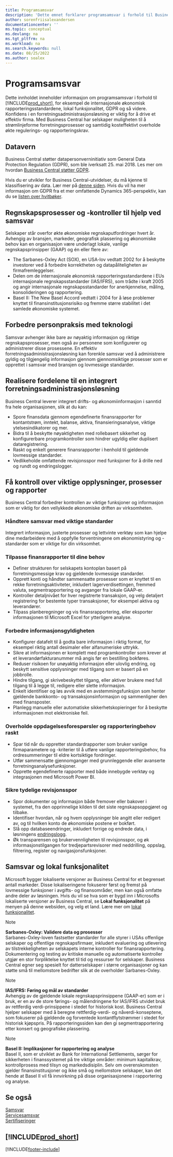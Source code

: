 ```yaml
---
title: Programsamsvar
description: 'Dette emnet forklarer programsamsvar i forhold til Business Central, for eksempel de internasjonale økonomisk rapporteringsstandardene, lokal funksjonalitet og GDPR.'
author: sorenfriisalexandersen
documentationcenter: ''
ms.topic: conceptual
ms.devlang: na
ms.tgt_pltfrm: na
ms.workload: na
ms.search.keywords: null
ms.date: 08/25/2022
ms.author: soalex
---
```

# <a name="application-compliance"></a><a name="application-compliance"></a><a name="application-compliance"></a>Programsamsvar

Dette innholdet inneholder informasjon om programsamsvar i forhold til [!INCLUDE[prod_short](../includes/prod_short.md)], for eksempel de internasjonale økonomisk rapporteringsstandardene, lokal funksjonalitet, GDPR og så videre. Konfidens i en forretningsadministrasjonsløsning er viktig for å drive et effektiv firma. Med Business Central har selskaper muligheten til å strømlinjeforme forretningsprosesser og samtidig kosteffektivt overholde økte regulerings- og rapporteringskrav.

## <a name="data-privacy"></a><a name="data-privacy"></a><a name="data-privacy"></a>Datavern

Business Central støtter datapersonverninitiativ som General Data Protection Regulation (GDPR), som ble iverksatt 25. mai 2018. Les mer om hvordan [Business Central støtter GDPR](../admin-responding-to-requests-about-personal-data.md).  

Hvis du er utvikler for Business Central-utvidelser, du må kjenne til klassifisering av data. Lær mer på [denne siden](/dynamics365/business-central/dev-itpro/developer/devenv-classifying-data).
Hvis du vil ha mer informasjon om GDPR fra et mer omfattende Dynamics 365-perspektiv, kan du se [listen over hvitbøker](/dynamics365/get-started/gdpr/).

## <a name="accounting-processes-and-controls-to-aid-compliance"></a><a name="accounting-processes-and-controls-to-aid-compliance"></a><a name="accounting-processes-and-controls-to-aid-compliance"></a>Regnskapsprosesser og -kontroller til hjelp ved samsvar

Selskaper står overfor økte økonomiske regnskaputfordringer hvert år. Avhengig av bransjen, markeder, geografisk plassering og økonomiske behov kan en organisasjon være underlagt lokale, vanlige regnskapsprinsipper (GAAP) og én eller flere av:

- The Sarbanes-Oxley Act (SOX), en USA-lov vedtatt 2002 for å beskytte investorer ved å forbedre korrektheten og datapåliteligheten av firmafremleggelser.
- Delen om de internasjonale økonomisk rapporteringsstandardene i EUs internasjonale regnskapsstandarder (IAS/IFRS), som trådte i kraft 2005 og angir internasjonale regnskapsstandarder for anerkjennelse, måling, konsolideringen og rapportering.
- Basel II: The New Basel Accord vedtatt i 2004 for å løse problemer knyttet til finansinstitusjonsrisiko og fremme større stabilitet i det samlede økonomiske systemet.

## <a name="enhance-people-practices-with-technology"></a><a name="enhance-people-practices-with-technology"></a><a name="enhance-people-practices-with-technology"></a>Forbedre personpraksis med teknologi

Samsvar avhenger ikke bare av nøyaktig informasjon og riktige regnskapsprosesser, men også av personene som konfigurerer og administrerer disse prosessene. En effektiv forretningsadministrasjonsløsning kan forenkle samsvar ved å administrere gyldig og tilgjengelig informasjon gjennom gjennomsiktige prosesser som er opprettet i samsvar med bransjen og lovmessige standarder.

## <a name="realize-the-benefits-of-an-integrated-business-management-solution"></a><a name="realize-the-benefits-of-an-integrated-business-management-solution"></a><a name="realize-the-benefits-of-an-integrated-business-management-solution"></a>Realisere fordelene til en integrert forretningsadministrasjonsløsning

Business Central leverer integrert drifts- og økonomiinformasjon i sanntid fra hele organisasjonen, slik at du kan:

- Spore finansdata gjennom egendefinerte finansrapporter for kontantstrøm, inntekt, balanse, aktiva, finansieringsanalyse, viktige ytelsesindikatorer og mer.
- Bidra til å beskytte nøyaktigheten med rollebasert sikkerhet og konfigurerbare programkontroller som hindrer ugyldig eller duplisert dataregistrering.
- Raskt og enkelt generere finansrapporter i henhold til gjeldende lovmessige standarder.
- Vedlikeholde omfattende revisjonsspor med funksjoner for å drille ned og rundt og endringslogger.

## <a name="gain-control-of-critical-information-processes-and-reports"></a><a name="gain-control-of-critical-information-processes-and-reports"></a><a name="gain-control-of-critical-information-processes-and-reports"></a>Få kontroll over viktige opplysninger, prosesser og rapporter

Business Central forbedrer kontrollen av viktige funksjoner og informasjon som er viktig for den vellykkede økonomiske driften av virksomheten.

### <a name="manage-compliance-to-the-standards-that-matter"></a><a name="manage-compliance-to-the-standards-that-matter"></a><a name="manage-compliance-to-the-standards-that-matter"></a>Håndtere samsvar med viktige standarder

Integrert informasjon, justerte prosesser og lettvinte verktøy som kan hjelpe dine medarbeidere med å oppfylle forventningene om økonomistyring og -standarder som er viktige for din virksomhet.

### <a name="tailor-financial-reports-to-your-needs"></a><a name="tailor-financial-reports-to-your-needs"></a><a name="tailor-financial-reports-to-your-needs"></a>Tilpasse finansrapporter til dine behov

- Definer strukturen for selskapets kontoplan basert på forretningsmessige krav og gjeldende lovmessige standarder.
- Opprett konti og håndter sammensatte prosesser som er knyttet til en rekke forretningsaktiviteter, inkludert lagerverdisettingen, fremmed valuta, segmentrapportering og avganger fra lokale GAAP-er.
- Kontroller detaljnivået for hver registrerte transaksjon, og velg detaljert registrering for bestemte typer transaksjoner, for eksempel aktiva og leverandører.
- Tilpass planberegninger og vis finansrapportering, eller eksporter informasjonen til Microsoft Excel for ytterligere analyse.

### <a name="improve-information-validity"></a><a name="improve-information-validity"></a><a name="improve-information-validity"></a>Forbedre informasjonsgyldigheten

- Konfigurer datafelt til å godta bare informasjon i riktig format, for eksempel riktig antall desimaler eller alfanumeriske uttrykk.
- Sikre at informasjonen er komplett med programkontroller som krever at et leverandørfakturanummer må angis før en bestilling bokføres.
- Reduser risikoen for unøyaktig informasjon eller ulovlig endring, og beskytt sensitive opplysninger med tilgang som er basert på en jobbrolle.
- Hindre tilgang, gi skrivebeskyttet tilgang, eller aktiver brukere med full tilgang til å legge til, redigere eller slette informasjon.
- Enkelt identifiser og løs avvik med en avstemmingsfunksjon som henter gjeldende bankkonto- og transaksjonsinformasjon og sammenligner den med finansposter.
- Planlegg manuelle eller automatiske sikkerhetskopieringer for å beskytte informasjonen mot elektroniske feil.

### <a name="comply-quickly-with-discovery-requests-and-reporting-demands"></a><a name="comply-quickly-with-discovery-requests-and-reporting-demands"></a><a name="comply-quickly-with-discovery-requests-and-reporting-demands"></a>Overholde oppdagelsesforespørsler og rapporteringbehov raskt

- Spar tid når du oppretter standardrapporter som bruker vanlige firmaparametere og -kriterier til å utføre vanlige rapporteringsbehov, fra ordresummeringer til eldre kortsiktige fordringer.
- Utfør sammensatte gjennomganger med grunnleggende eller avanserte forretningsanalysefunksjoner.
- Opprette egendefinerte rapporter med både innebygde verktøy og integrasjonen med Microsoft Power BI.

### <a name="help-ensure-clear-audit-trails"></a><a name="help-ensure-clear-audit-trails"></a><a name="help-ensure-clear-audit-trails"></a>Sikre tydelige revisjonsspor

- Spor dokumenter og informasjon både fremover eller bakover i systemet, fra den opprinnelige kilden til det siste regnskapsoppgjøret og tilbake.
- Identifiser hvordan, når og hvem opplysninger ble angitt eller redigert av, og til hvilken konto de økonomiske postene er bokført.
- Slå opp databaseendringer, inkludert forrige og endrede data, i løsningens [endringslogg](../across-log-changes.md).
- Øk transparensen og brukervennligheten til revisjonsspor, og øk informasjonstilgangen for tredjepartsrevisorer med neddrilling, oppslag, filtrering, register og navigasjonsfunksjoner.

## <a name="compliance-and-local-functionality"></a><a name="compliance-and-local-functionality"></a><a name="compliance-and-local-functionality"></a>Samsvar og lokal funksjonalitet

Microsoft bygger lokaliserte versjoner av Business Central for et begrenset antall markeder. Disse lokaliseringene fokuserer først og fremst på lovmessige funksjoner i avgifts- og finansområder, men kan også omfatte andre deler av løsningen. Hvis du vil se hva som er bygd inn i Microsofts lokaliserte versjoner av Business Central, se **Lokal funksjonalitet** på menyen på denne websiden, og velg et land. Lære mer om [lokal funksjonalitet](../about-localization.md).  

> [!NOTE]  
> **Sarbanes-Oxley: Validere data og prosesser**  
> Sarbanes-Oxley-loven fastsetter standarder for alle styrer i USAs offenlige selskaper og offentlige regnskapsfirmaer, inkludert evaluering og utlevering av tilstrekkeligheten av selskapets interne kontroller for finansrapportering. Dokumentering og testing av kritiske manuelle og automatiserte kontroller utgjør en stor forpliktelse knyttet til tid og ressurser for selskaper. Business Central egner seg spesielt for datterselskaper i større organisasjoner og kan støtte små til mellomstore bedrifter slik at de overholder Sarbanes-Oxley.

> [!NOTE]  
> **IAS/IFRS: Føring og mål av standarder**  
> Avhengig av de gjeldende lokale regnskapsprinsippene (GAAP-er) som er i bruk, er en av de store førings- og målendringene for IAS/IFRS utvidet bruk av rettferdig verdi-prinsippene i stedet for historisk kost. Business Central hjelper selskaper med å beregne rettferdig-verdi- og nåverdi-konseptene, som fokuserer på gjeldende og forventede kontantflytstrømmer i stedet for historisk kjøpspris. På rapporteringssiden kan den gi segmentrapportering etter konsert og geografiske plassering.

> [!NOTE]  
> **Basel II: Implikasjoner for rapportering og analyse**  
> Basel II, som er utviklet av Bank for International Settlements, sørger for sikkerheten i finanssystemet på tre viktige områder: minimum kapitalkrav, kontrollprosess med tilsyn og markedsdisiplin. Selv om overenskomsten gjelder finansinstitusjoner og ikke små og mellomstore selskaper, kan det hende at Basel II vil få innvirkning på disse organisasjonene i rapportering og analyse.

## <a name="see-also"></a><a name="see-also"></a><a name="see-also"></a>Se også

[Samsvar](compliance-overview.md)  
[Servicesamsvar](compliance-service-compliance.md)  
[Sertifiseringer](compliance-certifications.md)  

## [!INCLUDE[prod_short](../includes/free_trial_md.md)]

[!INCLUDE[footer-include](../includes/footer-banner.md)]
